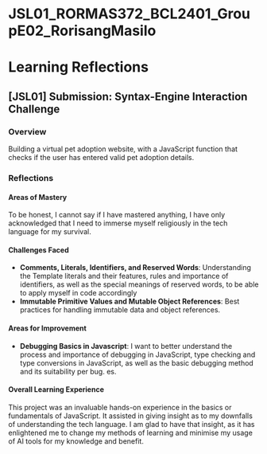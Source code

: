 # JSL01_RORMAS372_BCL2401_GroupE02_RorisangMasilo

# Learning Reflections

## **[JSL01] Submission: Syntax-Engine Interaction Challenge**

### Overview

Building a virtual pet adoption website, with a JavaScript function that checks if the user has entered valid pet adoption details.

### Reflections

#### Areas of Mastery

To be honest, I cannot say if I have mastered anything, I have only acknowledged that I need to immerse myself religiously in the tech language for my survival.

#### Challenges Faced

- **Comments, Literals, Identifiers, and Reserved Words**: Understanding the Template literals and their features, rules and importance of identifiers, as well as the special meanings of reserved words, to be able to apply myself in code accordingly
- **Immutable Primitive Values and Mutable Object References**: Best practices for handling immutable data and object references.


#### Areas for Improvement

- **Debugging Basics in Javascript**: I want to better understand the process and importance of debugging in JavaScript, type checking and type conversions in JavaScript, as well as the basic debugging method and its suitability per bug.
es.

#### Overall Learning Experience

This project was an invaluable hands-on experience in the basics or fundamentals of JavaScript. It assisted in giving insight as to my downfalls of understanding the tech language. I am glad to have that insight, as it has enlightened me to change my methods of learning and minimise my usage of AI tools for my knowledge and benefit.
